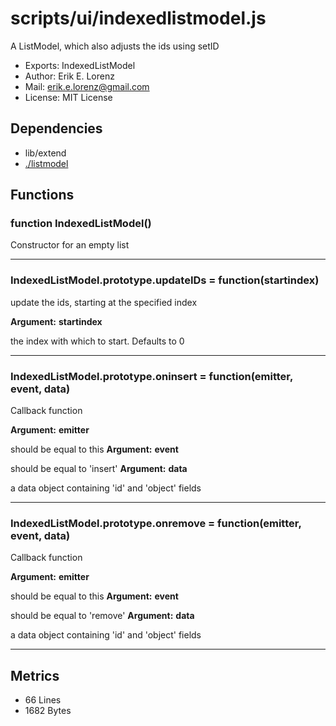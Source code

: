 # scripts/ui/indexedlistmodel.js


A ListModel, which also adjusts the ids using setID

* Exports: IndexedListModel
* Author: Erik E. Lorenz 
* Mail: <erik.e.lorenz@gmail.com>
* License: MIT License


## Dependencies

* lib/extend
* <a href="./listmodel.html">./listmodel</a>

## Functions

###   function IndexedListModel()
Constructor for an empty list

---


###   IndexedListModel.prototype.updateIDs = function(startindex)
update the ids, starting at the specified index

**Argument:** **startindex**

the index with which to start. Defaults to 0

---


###   IndexedListModel.prototype.oninsert = function(emitter, event, data)
Callback function

**Argument:** **emitter**

should be equal to this
**Argument:** **event**

should be equal to 'insert'
**Argument:** **data**

a data object containing 'id' and 'object' fields

---


###   IndexedListModel.prototype.onremove = function(emitter, event, data)
Callback function

**Argument:** **emitter**

should be equal to this
**Argument:** **event**

should be equal to 'remove'
**Argument:** **data**

a data object containing 'id' and 'object' fields

---

## Metrics

* 66 Lines
* 1682 Bytes

